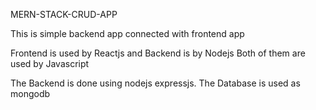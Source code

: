 
MERN-STACK-CRUD-APP


This is simple backend app connected with frontend app



Frontend is used by Reactjs and Backend is by Nodejs
Both of them are used by Javascript

The Backend is done using nodejs expressjs.
The Database is used as mongodb